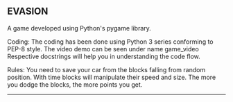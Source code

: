 
EVASION
------------------------------------------------------------------------------------------------------------------------------------------

A game developed using Python's pygame library.

Coding:
The coding has been done using Python 3 series conforming to PEP-8 style.
The video demo can be seen under name game_video
Respective docstrings will help you in understanding the code flow.

Rules:
   You need to save your car from the blocks falling from random position.
   With time blocks will manipulate their speed and size.
   The more you dodge the blocks, the more points you get.
   
------------------------------------------------------------------------------------------------------------------------------------------










